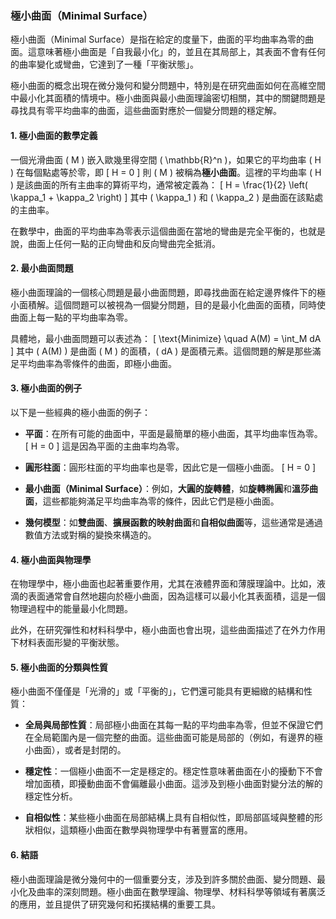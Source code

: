 ### 極小曲面（Minimal Surface）

極小曲面（Minimal Surface）是指在給定的度量下，曲面的平均曲率為零的曲面。這意味著極小曲面是「自我最小化」的，並且在其局部上，其表面不會有任何的曲率變化或彎曲，它達到了一種「平衡狀態」。

極小曲面的概念出現在微分幾何和變分問題中，特別是在研究曲面如何在高維空間中最小化其面積的情境中。極小曲面與最小曲面理論密切相關，其中的關鍵問題是尋找具有零平均曲率的曲面，這些曲面對應於一個變分問題的穩定解。

#### 1. 極小曲面的數學定義

一個光滑曲面 \( M \) 嵌入歐幾里得空間 \( \mathbb{R}^n \)，如果它的平均曲率 \( H \) 在每個點處等於零，即
\[
H = 0
\]
則 \( M \) 被稱為**極小曲面**。這裡的平均曲率 \( H \) 是該曲面的所有主曲率的算術平均，通常被定義為：
\[
H = \frac{1}{2} \left( \kappa_1 + \kappa_2 \right)
\]
其中 \( \kappa_1 \) 和 \( \kappa_2 \) 是曲面在該點處的主曲率。

在數學中，曲面的平均曲率為零表示這個曲面在當地的彎曲是完全平衡的，也就是說，曲面上任何一點的正向彎曲和反向彎曲完全抵消。

#### 2. 最小曲面問題

極小曲面理論的一個核心問題是最小曲面問題，即尋找曲面在給定邊界條件下的極小面積解。這個問題可以被視為一個變分問題，目的是最小化曲面的面積，同時使曲面上每一點的平均曲率為零。

具體地，最小曲面問題可以表述為：
\[
\text{Minimize} \quad A(M) = \int_M dA
\]
其中 \( A(M) \) 是曲面 \( M \) 的面積，\( dA \) 是面積元素。這個問題的解是那些滿足平均曲率為零條件的曲面，即極小曲面。

#### 3. 極小曲面的例子

以下是一些經典的極小曲面的例子：

- **平面**：在所有可能的曲面中，平面是最簡單的極小曲面，其平均曲率恆為零。
  \[
  H = 0
  \]
  這是因為平面的主曲率均為零。

- **圓形柱面**：圓形柱面的平均曲率也是零，因此它是一個極小曲面。
  \[
  H = 0
  \]

- **最小曲面（Minimal Surface）**：例如，**大圓的旋轉體**，如**旋轉椭圓**和**溫莎曲面**，這些都能夠滿足平均曲率為零的條件，因此它們是極小曲面。

- **幾何模型**：如**雙曲面**、**擴展函數的映射曲面**和**自相似曲面**等，這些通常是通過數值方法或對稱的變換來構造的。

#### 4. 極小曲面與物理學

在物理學中，極小曲面也起著重要作用，尤其在液體界面和薄膜理論中。比如，液滴的表面通常會自然地趨向於極小曲面，因為這樣可以最小化其表面積，這是一個物理過程中的能量最小化問題。

此外，在研究彈性和材料科學中，極小曲面也會出現，這些曲面描述了在外力作用下材料表面形變的平衡狀態。

#### 5. 極小曲面的分類與性質

極小曲面不僅僅是「光滑的」或「平衡的」，它們還可能具有更細緻的結構和性質：

- **全局與局部性質**：局部極小曲面在其每一點的平均曲率為零，但並不保證它們在全局範圍內是一個完整的曲面。這些曲面可能是局部的（例如，有邊界的極小曲面），或者是封閉的。

- **穩定性**：一個極小曲面不一定是穩定的。穩定性意味著曲面在小的擾動下不會增加面積，即擾動曲面不會偏離最小曲面。這涉及到極小曲面對變分法的解的穩定性分析。

- **自相似性**：某些極小曲面在局部結構上具有自相似性，即局部區域與整體的形狀相似，這類極小曲面在數學與物理學中有著豐富的應用。

#### 6. 結語

極小曲面理論是微分幾何中的一個重要分支，涉及到許多關於曲面、變分問題、最小化及曲率的深刻問題。極小曲面在數學理論、物理學、材料科學等領域有著廣泛的應用，並且提供了研究幾何和拓撲結構的重要工具。